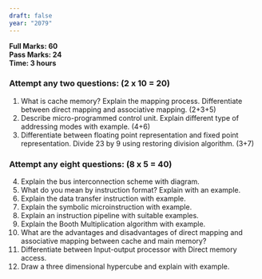 ```yaml
---
draft: false
year: "2079"
---
```


**Full Marks: 60**\
**Pass Marks: 24**\
**Time: 3 hours**

### Attempt any two questions: (2 x 10 = 20)

1. What is cache memory? Explain the mapping process. Differentiate between direct mapping and associative mapping. (2+3+5)
2. Describe micro-programmed control unit. Explain different type of addressing modes with example. (4+6)
3. Differentiate between floating point representation and fixed point representation. Divide 23 by 9 using restoring division algorithm. (3+7)

### Attempt any eight questions: (8 x 5 = 40)

4. Explain the bus interconnection scheme with diagram.
5. What do you mean by instruction format? Explain with an example.
6. Explain the data transfer instruction with example.
7. Explain the symbolic microinstruction with example.
8. Explain an instruction pipeline with suitable examples.
9. Explain the Booth Multiplication algorithm with example.
10. What are the advantages and disadvantages of direct mapping and associative mapping between cache and main memory?
11. Differentiate between Input-output processor with Direct memory access.
12. Draw a three dimensional hypercube and explain with example.
